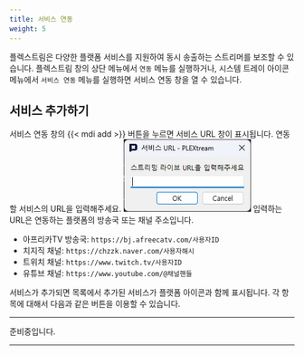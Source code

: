 ```yaml
---
title: 서비스 연동
weight: 5
---
```


플렉스트림은 다양한 플랫폼 서비스를 지원하여 동시 송출하는 스트리머를 보조할 수 있습니다.
플렉스트림 창의 상단 메뉴에서 `연동` 메뉴를 실행하거나, 시스템 트레이 아이콘 메뉴에서 `서비스 연동` 메뉴를 실행하면 서비스 연동 창을 열 수 있습니다.

## 서비스 추가하기

서비스 연동 창의 {{< mdi add >}} 버튼을 누르면 서비스 URL 창이 표시됩니다. 연동할 서비스의 URL을 입력해주세요.
![서비스 URL 입력 창](service-url.png)
입력하는 URL은 연동하는 플랫폼의 방송국 또는 채널 주소입니다.

* 아프리카TV 방송국: `https://bj.afreecatv.com/사용자ID`
* 치지직 채널: `https://chzzk.naver.com/사용자해시`
* 트위치 채널: `https://www.twitch.tv/사용자ID`
* 유튜브 채널: `https://www.youtube.com/@채널핸들`

서비스가 추가되면 목록에서 추가된 서비스가 플랫폼 아이콘과 함께 표시됩니다.
각 항목에 대해서 다음과 같은 버튼을 이용할 수 있습니다.

---

준비중입니다.

---
